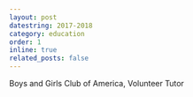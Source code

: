 ```yaml
---
layout: post
datestring: 2017-2018
category: education
order: 1
inline: true
related_posts: false
---
```


Boys and Girls Club of America, Volunteer Tutor